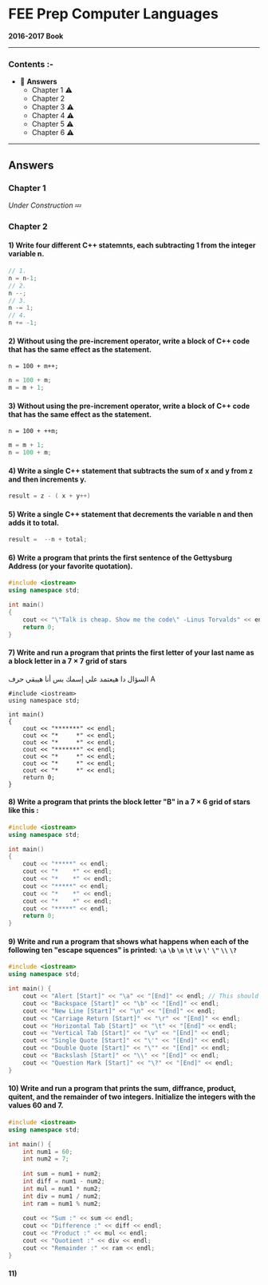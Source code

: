 # FEE Prep Computer Languages
**2016-2017 Book**
***
### **Contents :-**
*  :beginner: **Answers**
    * Chapter 1  :warning:
    * Chapter 2 
    * Chapter 3  :warning:
    * Chapter 4  :warning:
    * Chapter 5  :warning:
    * Chapter 6  :warning:

***
## Answers
### Chapter 1
_Under Construction_ :zzz:
### Chapter 2
#### **1)** Write four different C++ statemnts, each subtracting 1 from the integer variable n.
```c++
// 1.
n = n-1;
// 2.
n --;
// 3.
n -= 1;
// 4.
n += -1;

```
#### **2)** Without using the pre-increment operator, write a block of C++ code that has the same effect as the statement.    
``` n = 100 + m++; ```
```c++
n = 100 + m;
m = m + 1;
```
#### **3)** Without using the pre-increment operator, write a block of C++ code that has the same effect as the statement.     
``` n = 100 + ++m; ```
```c++
m = m + 1;
n = 100 + m;
```
#### **4)** Write a single C++ statement that subtracts the sum of x and y from z and then increments y.
```c++
result = z - ( x + y++)
```
#### **5)** Write a single C++ statement that decrements the variable n and then adds it to total.
```c++
result =  --n + total;
```
#### **6)** Write a program that prints the first sentence of the Gettysburg Address (or your favorite quotation).
```c++
#include <iostream>
using namespace std;

int main()
{
	cout << "\"Talk is cheap. Show me the code\" -Linus Torvalds" << endl;
	return 0;
}

```
#### **7)** Write and run a program that prints the first letter of your last name as a block letter in a 7 × 7 grid of stars
السؤال دا هيعتمد علي إسمك بس أنا هيبقي حرف 
A
```
#include <iostream>
using namespace std;

int main()
{
	cout << "*******" << endl;
	cout << "*     *" << endl;
	cout << "*     *" << endl;
	cout << "*******" << endl;
	cout << "*     *" << endl;
	cout << "*     *" << endl;
	cout << "*     *" << endl;
	return 0;
}

```
#### **8)** Write a program that prints the block letter "B" in a 7 × 6 grid of stars like this : 
```c++
#include <iostream>
using namespace std;

int main()
{
	cout << "*****" << endl;
	cout << "*    *" << endl;
	cout << "*    *" << endl;
	cout << "*****" << endl;
	cout << "*    *" << endl;
	cout << "*    *" << endl;
	cout << "*****" << endl;
	return 0;
}

```
#### **9)** Write and run a program that shows what happens when each of the following ten "escape squences" is printed: ``\a`` ``\b`` ``\n`` ``\t`` ``\v`` ``\'`` ``\"`` ``\\`` ``\?``
```c++
#include <iostream>
using namespace std;

int main() {
	cout << "Alert [Start]" << "\a" << "[End]" << endl; // This should play beeb sound
    cout << "Backspace [Start]" << "\b" << "[End]" << endl;
    cout << "New Line [Start]" << "\n" << "[End]" << endl;
	cout << "Carriage Return [Start]" << "\r" << "[End]" << endl;
    cout << "Horizontal Tab [Start]" << "\t" << "[End]" << endl;
	cout << "Vertical Tab [Start]" << "\v" << "[End]" << endl;
	cout << "Single Quote [Start]" << "\'" << "[End]" << endl;
	cout << "Double Quote [Start]" << "\"" << "[End]" << endl;
    cout << "Backslash [Start]" << "\\" << "[End]" << endl;
	cout << "Question Mark [Start]" << "\?" << "[End]" << endl;
}
```
#### **10)** Write and run a program that prints the sum, diffrance, product, quitent, and the remainder of two integers. Initialize the integers with the values 60 and 7.
```c++
#include <iostream>
using namespace std;

int main() {
	int num1 = 60;
	int num2 = 7;
	
	int sum = num1 + num2;
	int diff = num1 - num2;
	int mul = num1 * num2;
	int div = num1 / num2;
	int ram = num1 % num2;
	
	cout << "Sum :" << sum << endl;
	cout << "Difference :" << diff << endl;
	cout << "Product :" << mul << endl;
	cout << "Quotient :" << div << endl;
	cout << "Remainder :" << ram << endl;
}
```
#### **11)**  